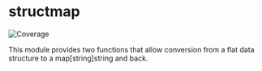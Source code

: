 # structmap
![Coverage](https://img.shields.io/badge/Coverage-100.0%25-brightgreen)

This module provides two functions that allow conversion
from a flat data structure to a map[string]string and back.
